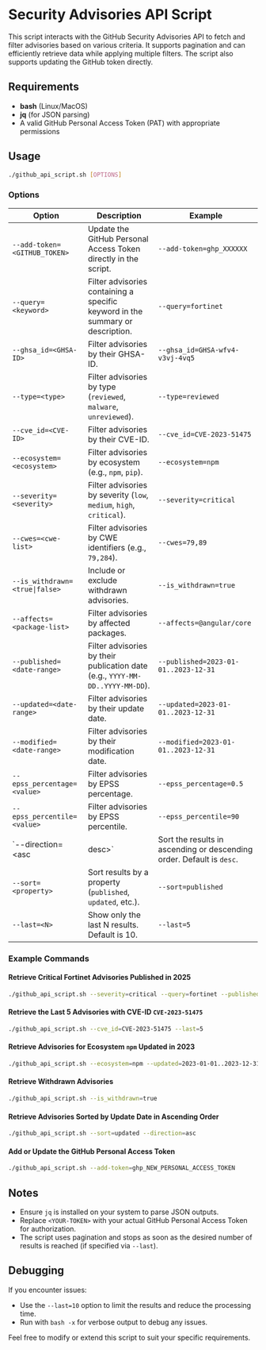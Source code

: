 # Security Advisories API Script

This script interacts with the GitHub Security Advisories API to fetch and filter advisories based on various criteria. It supports pagination and can efficiently retrieve data while applying multiple filters. The script also supports updating the GitHub token directly.

## Requirements

- **bash** (Linux/MacOS)
- **jq** (for JSON parsing)
- A valid GitHub Personal Access Token (PAT) with appropriate permissions

## Usage

```bash
./github_api_script.sh [OPTIONS]
```

### Options

| Option                       | Description                                                                                 | Example                                                                                   |
|------------------------------|---------------------------------------------------------------------------------------------|-------------------------------------------------------------------------------------------|
| `--add-token=<GITHUB_TOKEN>` | Update the GitHub Personal Access Token directly in the script.                            | `--add-token=ghp_XXXXXX`                                                                 |
| `--query=<keyword>`          | Filter advisories containing a specific keyword in the summary or description.             | `--query=fortinet`                                                                        |
| `--ghsa_id=<GHSA-ID>`        | Filter advisories by their GHSA-ID.                                                        | `--ghsa_id=GHSA-wfv4-v3vj-4vq5`                                                          |
| `--type=<type>`              | Filter advisories by type (`reviewed`, `malware`, `unreviewed`).                            | `--type=reviewed`                                                                         |
| `--cve_id=<CVE-ID>`          | Filter advisories by their CVE-ID.                                                         | `--cve_id=CVE-2023-51475`                                                                |
| `--ecosystem=<ecosystem>`    | Filter advisories by ecosystem (e.g., `npm`, `pip`).                                       | `--ecosystem=npm`                                                                        |
| `--severity=<severity>`      | Filter advisories by severity (`low`, `medium`, `high`, `critical`).                       | `--severity=critical`                                                                     |
| `--cwes=<cwe-list>`          | Filter advisories by CWE identifiers (e.g., `79,284`).                                     | `--cwes=79,89`                                                                           |
| `--is_withdrawn=<true\|false>`| Include or exclude withdrawn advisories.                                                   | `--is_withdrawn=true`                                                                     |
| `--affects=<package-list>`   | Filter advisories by affected packages.                                                    | `--affects=@angular/core`                                                                |
| `--published=<date-range>`   | Filter advisories by their publication date (e.g., `YYYY-MM-DD..YYYY-MM-DD`).              | `--published=2023-01-01..2023-12-31`                                                     |
| `--updated=<date-range>`     | Filter advisories by their update date.                                                    | `--updated=2023-01-01..2023-12-31`                                                       |
| `--modified=<date-range>`    | Filter advisories by their modification date.                                               | `--modified=2023-01-01..2023-12-31`                                                      |
| `--epss_percentage=<value>`  | Filter advisories by EPSS percentage.                                                      | `--epss_percentage=0.5`                                                                  |
| `--epss_percentile=<value>`  | Filter advisories by EPSS percentile.                                                      | `--epss_percentile=90`                                                                   |
| `--direction=<asc|desc>`     | Sort the results in ascending or descending order. Default is `desc`.                      | `--direction=asc`                                                                        |
| `--sort=<property>`          | Sort results by a property (`published`, `updated`, etc.).                                 | `--sort=published`                                                                       |
| `--last=<N>`                 | Show only the last N results. Default is 10.                                               | `--last=5`                                                                               |

### Example Commands

#### Retrieve Critical Fortinet Advisories Published in 2025
```bash
./github_api_script.sh --severity=critical --query=fortinet --published=2025-01-01..2025-12-31
```

#### Retrieve the Last 5 Advisories with CVE-ID `CVE-2023-51475`
```bash
./github_api_script.sh --cve_id=CVE-2023-51475 --last=5
```

#### Retrieve Advisories for Ecosystem `npm` Updated in 2023
```bash
./github_api_script.sh --ecosystem=npm --updated=2023-01-01..2023-12-31
```

#### Retrieve Withdrawn Advisories
```bash
./github_api_script.sh --is_withdrawn=true
```

#### Retrieve Advisories Sorted by Update Date in Ascending Order
```bash
./github_api_script.sh --sort=updated --direction=asc
```

#### Add or Update the GitHub Personal Access Token
```bash
./github_api_script.sh --add-token=ghp_NEW_PERSONAL_ACCESS_TOKEN
```

## Notes

- Ensure `jq` is installed on your system to parse JSON outputs.
- Replace `<YOUR-TOKEN>` with your actual GitHub Personal Access Token for authorization.
- The script uses pagination and stops as soon as the desired number of results is reached (if specified via `--last`).

## Debugging

If you encounter issues:
- Use the `--last=10` option to limit the results and reduce the processing time.
- Run with `bash -x` for verbose output to debug any issues.

Feel free to modify or extend this script to suit your specific requirements.


